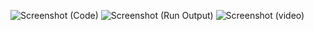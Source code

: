 ![Screenshot (Code)](https://user-images.githubusercontent.com/94005086/143908469-9f54ca81-28b2-47d1-af67-5a712d05e085.PNG)
![Screenshot (Run Output)](https://user-images.githubusercontent.com/94005086/143908482-30d59e25-5f9b-4aa2-9f3c-1090c2b3ddff.PNG)
![Screenshot (video)](https://user-images.githubusercontent.com/94005086/143908491-631eebe8-968d-4694-8173-09958f5fd009.PNG)
